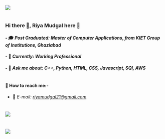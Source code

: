 ![](https://komarev.com/ghpvc/?username=riyamudgal&color=yellow)
#

### Hi there 👋, Riya Mudgal here :girl:
#### - 🎓 *Post Graduated: Master of Computer Applications*, *from KIET Group of Institutions, Ghaziabad*
#### - 🌱 *Currently:* *Working Professional*
#### - 💬 *Ask me about:* *C++, Python, HTML, CSS, Javascript, SQl, AWS*

#
#### :satellite: How to reach me:-
- :e-mail: *E-mail:* *riyamudgal21@gmail.com*

#


<img align ="center" src ="https://github-readme-stats.vercel.app/api?username=riyamudgal&theme=blue-green&show_icons=true" />

#

<img align ="center" src="https://github-readme-streak-stats.herokuapp.com/?user=riyamudgal" />



